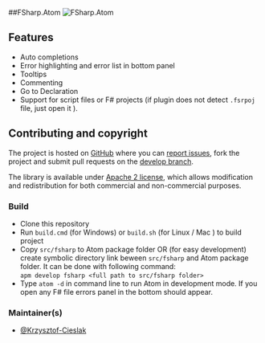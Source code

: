 ##FSharp.Atom
![FSharp.Atom](https://raw.githubusercontent.com/fsprojects/FSharp.Atom/develop/gifs/ErrorPanel.png)

## Features

- Auto completions
- Error highlighting and error list in bottom panel
- Tooltips
- Commenting
- Go to Declaration
- Support for script files or F# projects (if plugin does not detect `.fsrpoj` file, just open it ).

## Contributing and copyright

The project is hosted on [GitHub](https://github.com/fsprojects/FSharp.Atom) where you can [report issues](https://github.com/fsprojects/FSharp.Atom/issues), fork
the project and submit pull requests on the [develop branch](https://github.com/fsprojects/FSharp.Atom/tree/develop).

The library is available under [Apache 2 license](https://github.com/fsprojects/FSharp.Atom/blob/master/LICENSE.md), which allows modification and
redistribution for both commercial and non-commercial purposes.

### Build

* Clone this repository
* Run `build.cmd` (for Windows) or `build.sh` (for Linux / Mac ) to build project
* Copy `src/fsharp` to Atom package folder OR (for easy development) create symbolic directory link beween `src/fsharp` and Atom package folder. It can be done with following command:  
    ``apm develop fsharp <full path to src/fsharp folder>``
* Type ``atom -d`` in command line to run Atom in development mode. If you open any F# file errors panel in the bottom should appear.

### Maintainer(s)

- [@Krzysztof-Cieslak](https://github.com/Krzysztof-Cieslak)
